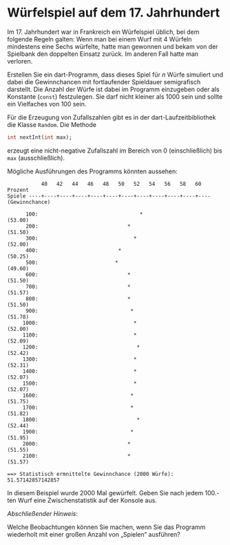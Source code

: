 # Würfelspiel auf dem 17. Jahrhundert

Im 17. Jahrhundert war in Frankreich ein Würfelspiel üblich, bei dem folgende Regeln galten: Wenn man bei einem Wurf mit 4 Würfeln mindestens eine Sechs würfelte, hatte man gewonnen und bekam von der Spielbank den doppelten Einsatz zurück. Im anderen Fall hatte man verloren.

Erstellen Sie ein dart-Programm, dass dieses Spiel für *n* Würfe simuliert und dabei die Gewinnchancen mit fortlaufender Spieldauer semigrafisch darstellt. Die Anzahl der Würfe ist dabei im Programm einzugeben oder als Konstante (```const```) festzulegen. Sie darf nicht kleiner als 1000 sein und sollte ein Vielfaches von 100 sein.

Für die Erzeugung von Zufallszahlen gibt es in der dart-Laufzeitbibliothek die Klasse ```Random```. Die Methode

```dart
int nextInt(int max);
```

erzeugt eine nicht-negative Zufallszahl im Bereich von 0 (einschließlich) bis ```max``` (ausschließlich).

Mögliche Ausführungen des Programms könnten aussehen:


```
           40   42   44   46   48   50   52   54   56   58   60          Prozent
Spiele ----+----+----+----+----+----+----+----+----+----+----+----   (Gewinnchance)

      100:                                 *                            (53.00)
      200:                             *                                (51.50)
      300:                               *                              (52.00)
      400:                          *                                   (50.25)
      500:                         *                                    (49.60)
      600:                             *                                (51.50)
      700:                             *                                (51.57)
      800:                             *                                (51.50)
      900:                              *                               (51.78)
     1000:                               *                              (52.00)
     1100:                               *                              (52.09)
     1200:                                *                             (52.42)
     1300:                               *                              (52.31)
     1400:                               *                              (52.07)
     1500:                               *                              (52.07)
     1600:                              *                               (51.75)
     1700:                              *                               (51.82)
     1800:                                *                             (52.44)
     1900:                              *                               (51.95)
     2000:                             *                                (51.55)
     2100:                             *                                (51.57)

==> Statistisch ermnittelte Gewinnchance (2000 Würfe): 51.57142857142857
```

In diesem Beispiel wurde 2000 Mal gewürfelt. Geben Sie nach jedem 100.-ten Wurf eine Zwischenstatistik auf der Konsole aus.

*Abschließender Hinweis*:

Welche Beobachtungen können Sie machen, wenn Sie das Programm wiederholt mit einer großen Anzahl von „Spielen“ ausführen?